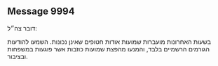 ## Message 9994

דובר צה״ל:

בשעות האחרונות מועברות שמועות אודות חטופים שאינן נכונות. השמעו להודעות הגורמים הרשמיים בלבד, והמנעו מהפצת שמועות כוזבות אשר פוגעות במשפחות ובציבור.

